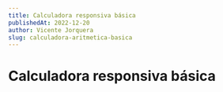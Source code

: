 ```yaml
---
title: Calculadora responsiva básica
publishedAt: 2022-12-20
author: Vicente Jorquera
slug: calculadora-aritmetica-basica
---
```


# Calculadora responsiva básica